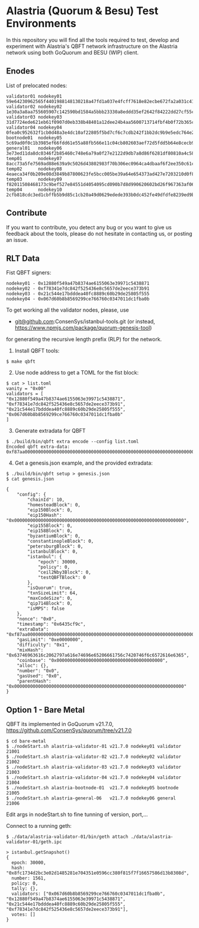 # Alastria (Quorum & Besu) Test Environments
In this repository you will find all the tools required to test, develop and experiment
with Alastria's QBFT network infrastructure on the Alastria network using both GoQuorum and BESU (WIP) client.

## Enodes

List of prelocated nodes:

```
validator01 nodekey01 59e64230962565f4401988148130218a47fd1a037e4fcff7618e82ecbe672fa2a031c4186107d78538e2db7568bcd31e8c2b9144686b3aa58461a37df5af4c5e
validator02 nodekey02 1e30a3a8aa755605907c142590bd1584a5bbb23330a8eddd35ef2642f84222dd27cf55c599d53f27aee72b4b81b5e979b621a1963c50a3408a87a1cd416228f3
validator03 nodekey03 31d7724ede621eb61f0907d0eb338b48401a12dee24b4aa5600713714fbf4b0f72b365c9e5320c5a3c50828c29d5c311186870b4a09fdcab681051d56fd19c33
validator04 nodekey04 0fea0c952632f1cb0d48a3e4dc10af22805f5bd7cf6c7cdb242f1bb2dc9b9e5edc764e2f3a3243835336608b320ccdc2df0cc3ba79b9cf7bb5c2b92654a26053
bootnode01  nodekey05 5c69ad0f0c1b3985ef66fdd61e55a88fb566e11c04cb802603aef72d5fdd5b64e8cecb9a44a86638feaee70d078ade16385994972c75eaa0074e520da10f82ce
general01   nodekey06 3e73ed11da8dc0346f2b85460c748e6a79a0f27e2122d9db7a8d86f6281df80810a4c5893e47a3331e15a58d48c6181b342b3c8c3d8394276b6f3efb7c0fa19d
temp01      nodekey07 8acc73a5fe7569ad88e639a9c5026d43802983f70b306ec0964ca4dbaaf6f2ee350c61c9481b38f1d8bcc37ca2bfc4392fd3891e314cbd00f9e08e984cf8d5c4
temp02      nodekey08 4eaeca34f0b209e08d3849b87800623fe5bcc005be39a64e654373ad427e7203210d0f8e7d7667d2590fee1466e2681bb325664c7d65170eb5cefa9dea7850bb
temp03      nodekey09 f82011508468173c9bef527e84551d4054095cd090b7d8d990620602bd26f967363af0605568b15bcddd8865fb0ed442d86296bd7856529828dacd59048e15a1
temp04      nodekey10 2cfb818cdc3ed1cbffb5b9d85c1cb20a49d0629edede393b0dc452fe49dfdfe8239ed9b20e146d905752ea62118f0f425784f493056726d22b19cd8911e2a521
```

## Contribute
If you want to contribute, you detect any bug or you want to give us feedback about the tools, please
do not hesitate in contacting us, or posting an issue. 

## RLT Data
Fist QBFT signers:
```
nodekey01 - 0x12880f549a47b8374ae6155063e39971c5438871
nodekey02 - 0xf78341e7dc842f525436e8c5657de2eece373b91
nodekey03 - 0x21c544e17bdddea40fc8889c60b29de25805f555
nodekey04 - 0x067d60b8b8569299ce766760c0347011dc1fba0b
```

To get working all the validator nodes, please, use

* git@github.com:ConsenSys/istanbul-tools.git (or instead, https://www.npmjs.com/package/quorum-genesis-tool)

for generating the recursive length prefix (RLP) for the network.

1) Install QBFT tools:

```
$ make qbft
```

2) Use node address to get a TOML for the fist block:

```
$ cat > list.toml 
vanity = "0x00"
validators = [
"0x12880f549a47b8374ae6155063e39971c5438871",
"0xf78341e7dc842f525436e8c5657de2eece373b91",
"0x21c544e17bdddea40fc8889c60b29de25805f555",
"0x067d60b8b8569299ce766760c0347011dc1fba0b"
]
```

3) Generate extradata for QBFT

```
$ ./build/bin/qbft extra encode --config list.toml
Encoded qbft extra-data: 0xf87aa00000000000000000000000000000000000000000000000000000000000000000f8549412880f549a47b8374ae6155063e39971c543887194f78341e7dc842f525436e8c5657de2eece373b919421c544e17bdddea40fc8889c60b29de25805f55594067d60b8b8569299ce766760c0347011dc1fba0bc080c0
```

4) Get a genesis.json example, and the provided extradata:

```
$ ./build/bin/qbft setup > genesis.json
$ cat genesis.json

{
    "config": {
        "chainId": 10,
        "homesteadBlock": 0,
        "eip150Block": 0,
        "eip150Hash": "0x0000000000000000000000000000000000000000000000000000000000000000",
        "eip155Block": 0,
        "eip158Block": 0,
        "byzantiumBlock": 0,
        "constantinopleBlock": 0,
        "petersburgBlock": 0,
        "istanbulBlock": 0,
        "istanbul": {
            "epoch": 30000,
            "policy": 0,
            "ceil2Nby3Block": 0,
            "testQBFTBlock": 0
        },
        "isQuorum": true,
        "txnSizeLimit": 64,
        "maxCodeSize": 0,
        "qip714Block": 0,
        "isMPS": false
    },
    "nonce": "0x0",
    "timestamp": "0x6435cf9c",
    "extraData": "0xf87aa00000000000000000000000000000000000000000000000000000000000000000f8549412880f549a47b8374ae6155063e39971c543887194f78341e7dc842f525436e8c5657de2eece373b919421c544e17bdddea40fc8889c60b29de25805f55594067d60b8b8569299ce766760c0347011dc1fba0bc080c0",
    "gasLimit": "0xe0000000",
    "difficulty": "0x1",
    "mixHash": "0x63746963616c2062797a616e74696e65206661756c7420746f6c6572616e6365",
    "coinbase": "0x0000000000000000000000000000000000000000",
    "alloc": {},
    "number": "0x0",
    "gasUsed": "0x0",
    "parentHash": "0x0000000000000000000000000000000000000000000000000000000000000000"
}
```

## Option 1 - Bare Metal

QBFT its implemented in GoQuorum v21.7.0, https://github.com/ConsenSys/quorum/tree/v21.7.0

```
$ cd bare-metal
$ ./nodeStart.sh alastria-validator-01 v21.7.0 nodekey01 validator 21001
$ ./nodeStart.sh alastria-validator-02 v21.7.0 nodekey02 validator 21002
$ ./nodeStart.sh alastria-validator-03 v21.7.0 nodekey03 validator 21003
$ ./nodeStart.sh alastria-validator-04 v21.7.0 nodekey04 validator 21004
$ ./nodeStart.sh alastria-bootnode-01  v21.7.0 nodekey05 bootnode  21005
$ ./nodeStart.sh alastria-general-06   v21.7.0 nodekey06 general   21006
```

Edit args in nodeStart.sh to fine tunning of version, port,...

Connect to a running geth:

```
$ ./data/alastria-validator-01/bin/geth attach ./data/alastria-validator-01/geth.ipc
```

```
> istanbul.getSnapshot()
{ 
  epoch: 30000,
  hash: "0x8fc1734d2bc3e02d1485281e704351e0596cc380f815f7f16657586d13b8308d",
  number: 1561,
  policy: 0,
  tally: {},
  validators: ["0x067d60b8b8569299ce766760c0347011dc1fba0b", "0x12880f549a47b8374ae6155063e39971c5438871", "0x21c544e17bdddea40fc8889c60b29de25805f555", "0xf78341e7dc842f525436e8c5657de2eece373b91"],
  votes: []
}
```